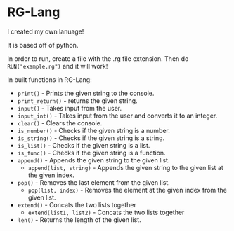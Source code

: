 # RG-Lang
I created my own lanuage!

It is based off of python. 

In order to run, create a file with the .rg file extension. Then do `RUN("example.rg")` and it will work!

In built functions in RG-Lang:
* `print()` - Prints the given string to the console.
* `print_return()` - returns the given string.
* `input()` - Takes input from the user.
* `input_int()` - Takes input from the user and converts it to an integer.
* `clear()` - Clears the console.
* `is_number()` - Checks if the given string is a number.
* `is_string()` - Checks if the given string is a string.
* `is_list()` - Checks if the given string is a list.
* `is_func()` - Checks if the given string is a function.
* `append()` - Appends the given string to the given list.
  *  `append(list, string)` - Appends the given string to the given list at the given index.
* `pop()` - Removes the last element from the given list.
   * `pop(list, index)` - Removes the element at the given index from the given list.
* `extend()` - Concats the two lists together
  * `extend(list1, list2)` - Concats the two lists together
* `len()` - Returns the length of the given list.
